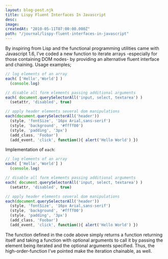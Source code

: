 ```yaml
---
layout: blog-post.njk
title: Lispy Fluent Interfaces In Javascript
desc:
image:
createdAt: "2010-05-11T07:00:00.000Z"
path: "/journal/lispy-fluent-interfaces-in-javascript"
---
```


By inspiring from Lisp and the functional programming utilities came with Javascript 1.6, I’ve coded a new function to iterate arrays -especially for those containing DOM nodes- by providing an alternative fluent interface and chaining. Usage examples;

```js
// log elements of an array
each( ['Hello','World'] )
  (console.log)

// disable all form elements passing additional arguments
each( document.querySelectorAll('input, select, textarea') )
  (setattr, 'disabled', true)

// apply header elements several dom manipulations
each(document.querySelectorAll('header'))
  (style, 'fontSize', '16px Arial,sans-serif')
  (style, 'background', '#ffff00')
  (style, 'padding', '3px')
  (add_class, 'Foobar')
  (add_event, 'click', function(){ alert('Hello World') })
```

Implementation of `each`:

```js
// log elements of an array
each( ['Hello','World'] )
  (console.log)

// disable all form elements passing additional arguments
each( document.querySelectorAll('input, select, textarea') )
  (setattr, 'disabled', true)

// apply header elements several dom manipulations
each(document.querySelectorAll('header'))
  (style, 'fontSize', '16px Arial,sans-serif')
  (style, 'background', '#ffff00')
  (style, 'padding', '3px')
  (add_class, 'Foobar')
  (add_event, 'click', function(){ alert('Hello World') })
```

The function defined in the code above simply returns a function returning itself and taking a function with optional arguments to call it by passing the element being iterated and the optional arguments specified. Thus, the high-order-function I’ve pointed make the iteration chainable, as well.
